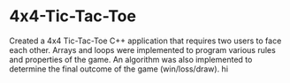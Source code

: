 # 4x4-Tic-Tac-Toe
Created a 4x4 Tic-Tac-Toe C++ application that requires two users to face each other. Arrays and loops were implemented to program various rules and properties of the game. An algorithm was also implemented to determine the final outcome of the game (win/loss/draw).
hi
